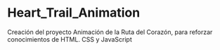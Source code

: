 # Heart_Trail_Animation
Creación del proyecto Animación de la Ruta del Corazón, para reforzar conocimientos de HTML. CSS y JavaScript
